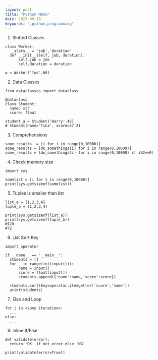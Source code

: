 ```yaml
---
layout: post
title: "Python Memo"
date: 2021-09-18
keywords: ",python,programming"
---
```


1. Slotted Classes
  ```
  class Worker:
    __slots__ = 'job','duration'
    def __init__(self, job, duration):
        self.job = job
        self.duration = duration
        
  w = Worker('foo',60)
  ```
2. Data Classes   
  ```
  from dataclasses import dataclass
  
  @dataclass
  class Student:
    name: str
    score: float
  
  student_a = Student('Harry',42)
  # Student(name='Tina', score=37.2)
  ```
3. Comprehensions  
  ```
  some_results_ = [i for i in range(0,10000)]
  some_results = [do_somethings(i) for i in range(0,10000)]
  some_results = [do_somethings(i) for i in range(0,10000) if i%2==0]
  ```
4. Check memory size
  ```
  import sys
  
  somelist = [i for i in range(0,10000)]
  print(sys.getsizeof(somelist))
  ```
5. Tuples is smaller than list
  ```
  list_a = [1,2,3,4]
  tuple_b = (1,2,3,4)

  print(sys.getsizeof(list_a))
  print(sys.getsizeof(tuple_b))
  #120
  #72
  ```
6. List Sort Key
  ```
  import operator

  if __name__ == '__main__':
    students = []
    for _ in range(int(input())):
        name = input()
        score = float(input())
        students.append({'name':name,'score':score})
        
    students.sort(key=operator.itemgetter('score','name'))
    print(students)
  ```
7. Else and Loop
  ```
  for i in <some iteration>:
    ...
  else:
    ...
  ```
8. Inline If/Else
  ```
  def validate(error):
    return 'OK' if not error else 'NG'
    
  print(validate(error=True))
  ```
